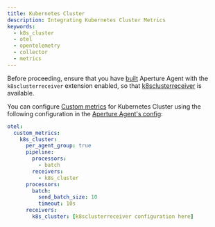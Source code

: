 ```yaml
---
title: Kubernetes Cluster
description: Integrating Kubernetes Cluster Metrics
keywords:
  - k8s_cluster
  - otel
  - opentelemetry
  - collector
  - metrics
---
```


Before proceeding, ensure that you have [built][build] Aperture Agent with the
`k8sclusterreceiver` extension enabled, so that [k8sclusterreceiver][receiver]
is available.

You can configure [Custom metrics][custom-metrics] for Kubernetes Cluster using
the following configuration in the [Aperture Agent's config][agent-config]:

```yaml
otel:
  custom_metrics:
    k8s_cluster:
      per_agent_group: true
      pipeline:
        processors:
          - batch
        receivers:
          - k8s_cluster
      processors:
        batch:
          send_batch_size: 10
          timeout: 10s
      receivers:
        k8s_cluster: [k8sclusterreceiver configuration here]
```

[build]: /reference/aperturectl/build/agent/agent.md
[receiver]:
  https://github.com/open-telemetry/opentelemetry-collector-contrib/tree/main/receiver/k8sclusterreceiver
[custom-metrics]: /reference/configuration/agent.md#custom-metrics-config
[agent-config]: /reference/configuration/agent.md#agent-o-t-e-l-config
